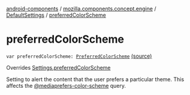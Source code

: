 [android-components](../../index.md) / [mozilla.components.concept.engine](../index.md) / [DefaultSettings](index.md) / [preferredColorScheme](./preferred-color-scheme.md)

# preferredColorScheme

`var preferredColorScheme: `[`PreferredColorScheme`](../../mozilla.components.concept.engine.mediaquery/-preferred-color-scheme/index.md) [(source)](https://github.com/mozilla-mobile/android-components/blob/master/components/concept/engine/src/main/java/mozilla/components/concept/engine/Settings.kt#L171)

Overrides [Settings.preferredColorScheme](../-settings/preferred-color-scheme.md)

Setting to alert the content that the user prefers a particular theme. This affects the
[@mediaprefers-color-scheme](#) query.

